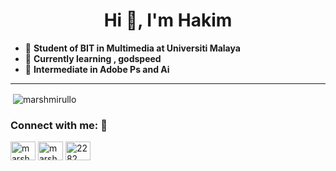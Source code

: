 <h1 align="center">Hi 👋, I'm Hakim </h1>

- :thinking: **Student of BIT in Multimedia at Universiti Malaya**
- :footprints: **Currently learning , godspeed**
- :eyes: **Intermediate in Adobe Ps and Ai**

--------------------------------------------------------------------------------------------------------------------------------------------------------------------------------

<p>&nbsp;<img align="center" src="https://github-readme-stats.vercel.app/api?username=marshmirullo&theme=tokyonight&show_icons=true&locale=en" alt="marshmirullo" /></p>

<h3 align="left">Connect with me: 🍃 </h3>
<p align="left">
<a href="https://twitter.com/marshmirullo" target="blank"><img align="center" src="https://cdn.jsdelivr.net/npm/simple-icons@3.0.1/icons/twitter.svg" alt="marshmirullo" height="30" width="40" /></a>
<a href="https://instagram.com/marshmirullo" target="blank"><img align="center" src="https://cdn.jsdelivr.net/npm/simple-icons@3.0.1/icons/instagram.svg" alt="marshmirullo" height="30" width="40" /></a>
<a href="https://discord.gg/2282" target="blank"><img align="center" src="https://cdn.jsdelivr.net/npm/simple-icons@3.0.1/icons/discord.svg" alt="2282" height="30" width="40" /></a>
</p>
